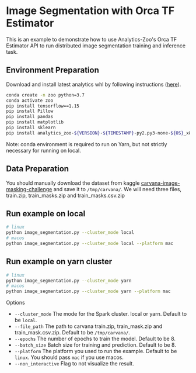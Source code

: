 # Image Segmentation with Orca TF Estimator

This is an example to demonstrate how to use Analytics-Zoo's Orca TF Estimator API to run distributed image segmentation training and inference task.

## Environment Preparation

Download and install latest analytics whl by following instructions ([here](https://analytics-zoo.github.io/master/#PythonUserGuide/install/#install-the-latest-nightly-build-wheels-for-pip)).

```bash
conda create -n zoo python=3.7
conda activate zoo
pip install tensorflow==1.15
pip install Pillow
pip install pandas
pip install matplotlib
pip install sklearn
pip install analytics_zoo-${VERSION}-${TIMESTAMP}-py2.py3-none-${OS}_x86_64.whl
```

Note: conda environment is required to run on Yarn, but not strictly necessary for running on local.

## Data Preparation
You should manually download the dataset from kaggle [carvana-image-masking-challenge](https://www.kaggle.com/c/carvana-image-masking-challenge/data) and save it to `/tmp/carvana/`. We will need three files, train.zip, train_masks.zip and train_masks.csv.zip

## Run example on local
```bash
# linux
python image_segmentation.py --cluster_mode local
# macos
python image_segmentation.py --cluster_mode local --platform mac
```

## Run example on yarn cluster
```bash
# linux
python image_segmentation.py --cluster_mode yarn
# macos
python image_segmentation.py --cluster_mode yarn --platform mac
```

Options
* `--cluster_mode` The mode for the Spark cluster. local or yarn. Default to be `local`.
* `--file_path` The path to carvana train.zip, train_mask.zip and train_mask.csv.zip. Default to be `/tmp/carvana/`.
* `--epochs` The number of epochs to train the model. Default to be 8.
* `--batch_size` Batch size for training and prediction. Default to be 8.
* `--platform` The platform you used to run the example. Default to be `linux`. You should pass `mac` if you use macos.
* `--non_interactive` Flag to not visualize the result.
